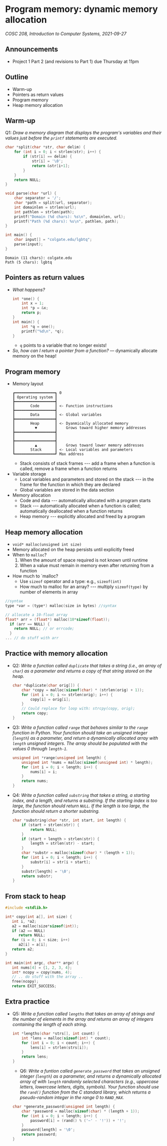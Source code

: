 # Program memory: dynamic memory allocation
_COSC 208, Introduction to Computer Systems, 2021-09-27_

## Announcements
* Project 1 Part 2 (and revisions to Part 1) due Thursday at 11pm

## Outline
* Warm-up
* Pointers as return values
* Program memory
* Heap memory allocation

## Warm-up
Q1: _Draw a memory diagram that displays the program's variables and their values just before the `printf` statements are executed._
```C
char *split(char *str, char delim) {
    for (int i = 0; i < strlen(str); i++) {
        if (str[i] == delim) {
            str[i] = '\0';
            return &str[i+1];
        }
    }
    return NULL;
}

void parse(char *url) {
    char separator = '/';
    char *path = split(url, separator);
    int domainlen = strlen(url);
    int pathlen = strlen(path);
    printf("Domain (%d chars): %s\n", domainlen, url);
    printf("Path (%d chars): %s\n", pathlen, path);
}

int main() {
    char input[] = "colgate.edu/lgbtq";
    parse(input);
}
```
```
Domain (11 chars): colgate.edu
Path (5 chars): lgbtq
```

## Pointers as return values
* _What happens?_
    ```C
    int *one() {
        int x = 1;
        int *p = &x;
        return p;
    }
    int main() {
        int *q = one();
        printf("%d\n", *q);
    }
    ```  
    * `q` points to a variable that no longer exists!
* _So, how can I return a pointer from a function?_ — dynamically allocate memory on the heap!

## Program memory
* Memory layout
    ```
    ┏━━━━━━━━━━━━━━━━━━┓ 0
    ┃ Operating system ┃
    ┣━━━━━━━━━━━━━━━━━━┫
    ┃       Code       ┃ <- Function instructions
    ┣━━━━━━━━━━━━━━━━━━┫
    ┃       Data       ┃ <- Global variables
    ┣━━━━━━━━━━━━━━━━━━┫
    ┃       Heap       ┃ <- Dyanmically allocated memory
    ┃         ▼        ┃    Grows toward higher memory addresses
    ┣━━━━━━━━━━━━━━━━━━┫    
    ┃                  ┃
    ┣━━━━━━━━━━━━━━━━━━┫ 
    ┃         ▲        ┃    Grows toward lower memory addresses
    ┃       Stack      ┃ <- Local variables and parameters
    ┗━━━━━━━━━━━━━━━━━━┛ Max address
    ```
    * Stack consists of stack frames --- add a frame when a function is called, remove a frame when a function returns
* Variable storage
    * Local variables and parameters and stored on the stack --- in the frame for the function in which they are declared
    * Global variables are stored in the data section
* Memory allocation
    * Code and data --- automatically allocated with a program starts
    * Stack --- automatically allocated when a function is called; automatically deallocated when a function returns
    * Heap memory --- explicitly allocated and freed by a program

## Heap memory allocation
* `void* malloc(unsigned int size)`
* Memory allocated on the heap persists until explicitly freed
* When to `malloc`?
    1. When the amount of space required is not known until runtime
    2. When a value must remain in memory even after returning from a function
* How much to `malloc?
    * Use `sizeof` operator and a type: e.g., `sizeof(int)`
    * How much to malloc for an array? --- multiply `sizeof(type)` by number of elements in array

```C
//syntax
type *var = (type*) malloc(size in bytes) //syntax

// allocate a 10-float array
float* arr = (float*) malloc(10*sizeof(float));
  if (arr == NULL) {
    return NULL; // or errcode;
  }
... // do stuff with arr
```


## Practice with memory allocation
* Q2: _Write a function called `duplicate` that takes a string (i.e., an array of `char`) as a parameter and returns a copy of that string stored on the heap._
    ```C
    char *duplicate(char orig[]) {
        char *copy = malloc(sizeof(char) * (strlen(orig) + 1));
        for (int i = 0; i <= strlen(orig); i++) {
            copy[i] = orig[i];
        }
        // Could replace for loop with: strcpy(copy, orig);
        return copy;
    }
    ```
* Q3: _Write a function called `range` that behaves similar to the `range` function in Python. Your function should take an unsigned integer (`length`) as a parameter, and return a dynamically allocated array with `length` unsigned integers. The array should be populated with the values 0 through `length-1`._
    ```C
    unsigned int *range(unsigned int length) {
        unsigned int *nums = malloc(sizeof(unsigned int) * length);
        for (int i = 0; i < length; i++) {
            nums[i] = i;
        }
        return nums;
    }
    ```
* Q4: _Write a function called `substring` that takes a string, a starting index, and a length, and returns a substring. If the starting index is too large, the function should return `NULL`. If the length is too large, the function should return a shorter substring._
    ```C
    char *substring(char *str, int start, int length) {
        if (start > strlen(str)) {
            return NULL;
        }
        if (start + length > strlen(str)) {
            length = strlen(str) - start;
        }
        char *substr = malloc(sizeof(char) * (length + 1));
        for (int i = 0; i < length; i++) {
            substr[i] = str[i + start];
        }
        substr[length] = '\0';
        return substr;
    }
    ```
<div style="page-break-after: always;"></div>

## From stack to heap
```C
#include <stdlib.h>

int* copy(int a[], int size) {
   int i, *a2;
   a2 = malloc(size*sizeof(int));
   if (a2 == NULL)
      return NULL;
   for (i = 0; i < size; i++)
      a2[i] = a[i];
   return a2;
}

int main(int argc, char** argv) {
   int nums[4] = {1, 2, 3, 4};
   int* ncopy = copy(nums, 4);
   // .. do stuff with the array ..
   free(ncopy);
   return EXIT_SUCCESS;
```

## Extra practice

* Q5: _Write a function called `lengths` that takes an array of strings and the number of elements in the array and returns an array of integers containing the length of each string._
    ```C
    int *lengths(char *strs[], int count) {
        int *lens = malloc(sizeof(int) * count);
        for (int i = 0; i < count; i++) {
            lens[i] = strlen(strs[i]);
        }
        return lens;
    }
    ```
    * Q6: _Write a funtion called `generate_password` that takes an unsigned integer (`length`) as a parameter, and returns a dynamically allocated array of with `length` randomly selected characters (e.g., uppercase letters, lowercase letters, digits, symbols). Your function should use the `rand()` function from the C standard library, which returns a pseudo-random integer in the range 0 to `RAND_MAX`._
    ```C
    char *generate_password(unsigned int length) {
        char *password = malloc(sizeof(char) * (length + 1));
        for (int i = 0; i < length; i++) {
            password[i] = (rand() % ('~' - '!')) + '!';
        }
        password[length] = '\0';
        return password;
    }
    ```